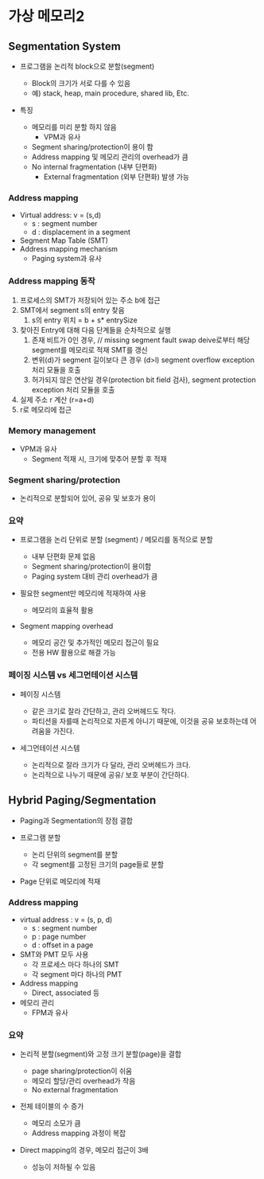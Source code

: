 # 가상 메모리2

## Segmentation System

- 프로그램을 논리적 block으로 분할(segment)
    - Block의 크기가 서로 다를 수 있음
    - 예) stack, heap, main procedure, shared lib, Etc.

- 특징
    - 메모리를 미리 분할 하지 않음
        - VPM과 유사
    - Segment sharing/protection이 용이 함
    - Address mapping 및 메모리 관리의 overhead가 큼
    - No internal fragmentation (내부 단편화)
        - External fragmentation (외부 단편화) 발생 가능

### Address mapping

- Virtual address: v = (s,d)
    - s : segment number
    - d : displacement in a segment
- Segment Map Table (SMT)
- Address mapping mechanism
    - Paging system과 유사

### Address mapping 동작

1. 프로세스의 SMT가 저장되어 있는 주소 b에 접근
2. SMT에서 segment s의 entry 찾음
    1. s의 entry 위치 = b + s* entrySize
3. 찾아진 Entry에 대해 다음 단계들을 순차적으로 실행
    1. 존재 비트가 0인 경우,
    // missing segment fault
    swap deive로부터 해당 segment를 메모리로 적재
    SMT를 갱신
    2. 변위(d)가 segment 길이보다 큰 경우 (d>l)
    segment overflow exception 처리 모듈을 호출
    3. 허가되지 않은 연산일 경우(protection bit field 검사),
    segment protection exception 처리 모듈을 호출
4. 실제 주소 r 계산 (r=a+d)
5. r로 메모리에 접근

### Memory management

- VPM과 유사
    - Segment 적재 시, 크기에 맞추어 분할 후  적재

### Segment sharing/protection

- 논리적으로 분할되어 있어, 공유 및 보호가 용이

### 요약

- 프로그램을 논리 단위로 분할 (segment) / 메모리를 동적으로 분할
    - 내부 단편화 문제 없음
    - Segment sharing/protection이 용이함
    - Paging system 대비 관리 overhead가 큼

- 필요한 segment만 메모리에 적재하여 사용
    - 메모리의 효율적 활용

- Segment mapping overhead
    - 메모리 공간 및 추가적인 메모리 접근이 필요
    - 전용 HW 활용으로 해결 가능

### 페이징 시스템 vs 세그먼테이션 시스템

- 페이징 시스템
    - 같은 크기로 잘라 간단하고, 관리 오버헤드도 작다.
    - 파티션을 자를때 논리적으로 자른게 아니기 때문에, 이것을 공유 보호하는데 어려움을 가진다.
    
- 세그먼테이션 시스템
    - 논리적으로 잘라 크기가 다 달라, 관리 오버헤드가 크다.
    - 논리적으로 나누기 때문에 공유/ 보호 부분이 간단하다.
    

## Hybrid Paging/Segmentation

- Paging과 Segmentation의 장점 결합

- 프로그램 분할
    - 논리 단위의 segment를 분할
    - 각 segment를 고정된 크기의 page들로 분할

- Page 단위로 메모리에 적재

### Address mapping

- virtual address : v = (s, p, d)
    - s : segment number
    - p : page number
    - d : offset in a page
- SMT와 PMT 모두 사용
    - 각 프로세스 마다 하나의 SMT
    - 각 segment 마다 하나의 PMT
- Address mapping
    - Direct, associated 등
- 메모리 관리
    - FPM과 유사

### 요약

- 논리적 분할(segment)와 고정 크기 분할(page)을 결합
    - page sharing/protection이 쉬움
    - 메모리 할당/관리 overhead가 작음
    - No external fragmentation

- 전체 테이블의 수 증가
    - 메모리 소모가 큼
    - Address mapping 과정이 복잡
- Direct mapping의 경우, 메모리 접근이 3배
    - 성능이 저하될 수 있음
